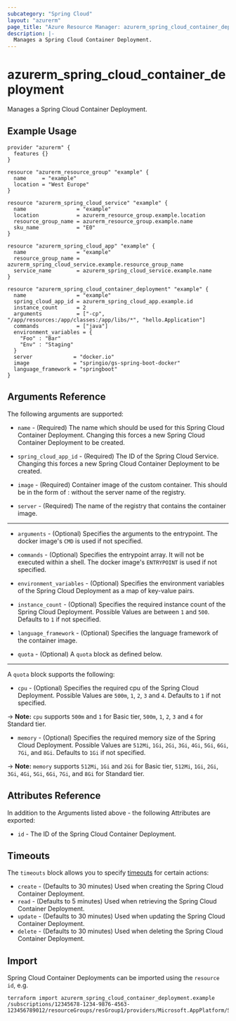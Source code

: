 ```yaml
---
subcategory: "Spring Cloud"
layout: "azurerm"
page_title: "Azure Resource Manager: azurerm_spring_cloud_container_deployment"
description: |-
  Manages a Spring Cloud Container Deployment.
---
```


# azurerm_spring_cloud_container_deployment

Manages a Spring Cloud Container Deployment.

## Example Usage

```hcl
provider "azurerm" {
  features {}
}

resource "azurerm_resource_group" "example" {
  name     = "example"
  location = "West Europe"
}

resource "azurerm_spring_cloud_service" "example" {
  name                = "example"
  location            = azurerm_resource_group.example.location
  resource_group_name = azurerm_resource_group.example.name
  sku_name            = "E0"
}

resource "azurerm_spring_cloud_app" "example" {
  name                = "example"
  resource_group_name = azurerm_spring_cloud_service.example.resource_group_name
  service_name        = azurerm_spring_cloud_service.example.name
}

resource "azurerm_spring_cloud_container_deployment" "example" {
  name                = "example"
  spring_cloud_app_id = azurerm_spring_cloud_app.example.id
  instance_count      = 2
  arguments           = ["-cp", "/app/resources:/app/classes:/app/libs/*", "hello.Application"]
  commands            = ["java"]
  environment_variables = {
    "Foo" : "Bar"
    "Env" : "Staging"
  }
  server             = "docker.io"
  image              = "springio/gs-spring-boot-docker"
  language_framework = "springboot"
}
```

## Arguments Reference

The following arguments are supported:

* `name` - (Required) The name which should be used for this Spring Cloud Container Deployment. Changing this forces a new Spring Cloud Container Deployment to be created.

* `spring_cloud_app_id` - (Required) The ID of the Spring Cloud Service. Changing this forces a new Spring Cloud Container Deployment to be created.

* `image` - (Required) Container image of the custom container. This should be in the form of <repository>:<tag> without the server name of the registry.

* `server` - (Required) The name of the registry that contains the container image.

---

* `arguments` - (Optional) Specifies the arguments to the entrypoint. The docker image's `CMD` is used if not specified.

* `commands` - (Optional) Specifies the entrypoint array. It will not be executed within a shell. The docker image's `ENTRYPOINT` is used if not specified.

* `environment_variables` - (Optional) Specifies the environment variables of the Spring Cloud Deployment as a map of key-value pairs.

* `instance_count` - (Optional) Specifies the required instance count of the Spring Cloud Deployment. Possible Values are between `1` and `500`. Defaults to `1` if not specified.

* `language_framework` - (Optional) Specifies the language framework of the container image.

* `quota` - (Optional) A `quota` block as defined below.

---

A `quota` block supports the following:

* `cpu` - (Optional) Specifies the required cpu of the Spring Cloud Deployment. Possible Values are `500m`, `1`, `2`, `3` and `4`. Defaults to `1` if not specified.

-> **Note:** `cpu` supports `500m` and `1` for Basic tier, `500m`, `1`, `2`, `3` and `4` for Standard tier.

* `memory` - (Optional) Specifies the required memory size of the Spring Cloud Deployment. Possible Values are `512Mi`, `1Gi`, `2Gi`, `3Gi`, `4Gi`, `5Gi`, `6Gi`, `7Gi`, and `8Gi`. Defaults to `1Gi` if not specified.

-> **Note:** `memory` supports `512Mi`, `1Gi` and `2Gi` for Basic tier, `512Mi`, `1Gi`, `2Gi`, `3Gi`, `4Gi`, `5Gi`, `6Gi`, `7Gi`, and `8Gi` for Standard tier.

## Attributes Reference

In addition to the Arguments listed above - the following Attributes are exported: 

* `id` - The ID of the Spring Cloud Container Deployment.

## Timeouts

The `timeouts` block allows you to specify [timeouts](https://www.terraform.io/docs/configuration/resources.html#timeouts) for certain actions:

* `create` - (Defaults to 30 minutes) Used when creating the Spring Cloud Container Deployment.
* `read` - (Defaults to 5 minutes) Used when retrieving the Spring Cloud Container Deployment.
* `update` - (Defaults to 30 minutes) Used when updating the Spring Cloud Container Deployment.
* `delete` - (Defaults to 30 minutes) Used when deleting the Spring Cloud Container Deployment.

## Import

Spring Cloud Container Deployments can be imported using the `resource id`, e.g.

```shell
terraform import azurerm_spring_cloud_container_deployment.example /subscriptions/12345678-1234-9876-4563-123456789012/resourceGroups/resGroup1/providers/Microsoft.AppPlatform/Spring/spring1/apps/app1/deployments/deploy1
```
